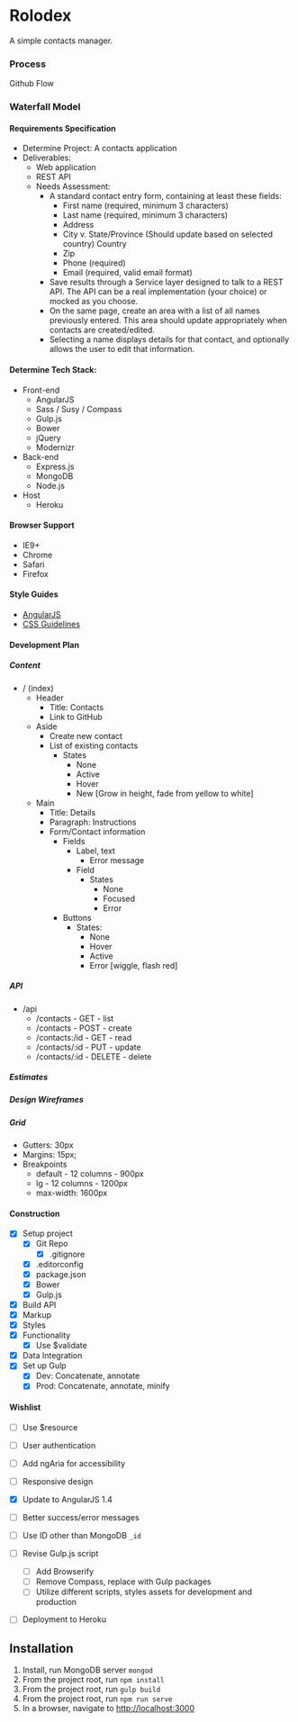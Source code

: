 # Rolodex

A simple contacts manager.

### Process
Github Flow

### Waterfall Model
#### Requirements Specification
- Determine Project: A contacts application
- Deliverables: 
	- Web application
	- REST API
	- Needs Assessment:
		- A standard contact entry form, containing at least these fields: 
			- First name (required, minimum 3 characters)
			- Last name (required, minimum 3 characters)
			- Address
			- City v. State/Province (Should update based on selected country) Country
			- Zip
			- Phone (required)
			- Email (required, valid email format)
		- Save results through a Service layer designed to talk to a REST API. The API can be a real implementation (your choice) or mocked as you choose.
		- On the same page, create an area with a list of all names previously entered. This area should update appropriately when contacts are created/edited.
		- Selecting a name displays details for that contact, and optionally allows the user to edit that information.

#### Determine Tech Stack:
- Front-end
	- AngularJS
	- Sass / Susy / Compass
	- Gulp.js
	- Bower
	- jQuery
	- Modernizr
- Back-end
	- Express.js
	- MongoDB
	- Node.js
- Host
	- Heroku

#### Browser Support
- IE9+
- Chrome
- Safari
- Firefox

#### Style Guides
- [AngularJS](https://github.com/johnpapa/angular-styleguide)
- [CSS Guidelines](http://cssguidelin.es/)

#### Development Plan
##### Content
- / (index)
	- Header
		- Title: Contacts
		- Link to GitHub
	- Aside
		- Create new contact
		- List of existing contacts
			- States
				- None
				- Active
				- Hover
				- New [Grow in height, fade from yellow to white]
	- Main
		- Title: Details
		- Paragraph: Instructions
		- Form/Contact information
			- Fields
				- Label, text
					- Error message
				- Field
					- States
						- None
						- Focused
						- Error
			- Buttons
				- States:
					- None
					- Hover
					- Active
					- Error [wiggle, flash red]

##### API
- /api
	- /contacts - GET - list
	- /contacts - POST - create
	- /contacts:/id - GET - read
	- /contacts/:id - PUT - update
	- /contacts/:id - DELETE - delete

##### Estimates
	
##### Design Wireframes

##### Grid

- Gutters: 30px
- Margins: 15px;
- Breakpoints
	- default - 12 columns - 900px
	- lg - 12 columns - 1200px
	- max-width: 1600px

#### Construction

- [x] Setup project
	- [x] Git Repo
		- [x] .gitignore
	- [x] .editorconfig
	- [x] package.json
	- [x] Bower
	- [x] Gulp.js
- [x] Build API
- [x] Markup
- [x] Styles
- [x] Functionality
    - [x] Use $validate
- [x] Data Integration
- [x] Set up Gulp
	- [x] Dev: Concatenate, annotate
	- [x] Prod: Concatenate, annotate, minify

#### Wishlist

- [ ] Use $resource
- [ ] User authentication
- [ ] Add ngAria for accessibility
- [ ] Responsive design
- [x] Update to AngularJS 1.4
- [ ] Better success/error messages
- [ ] Use ID other than MongoDB `_id`
- [ ] Revise Gulp.js script
    - [ ] Add Browserify
    - [ ] Remove Compass, replace with Gulp packages
    - [ ] Utilize different scripts, styles assets for development and production
- [ ] Deployment to Heroku


## Installation

1. Install, run MongoDB server `mongod`
2. From the project root, run `npm install`
3. From the project root, run `gulp build`
4. From the project root, run `npm run serve`
5. In a browser, navigate to [http://localhost:3000](http://localhost:3000)


